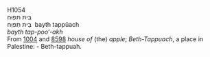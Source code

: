 H1054  
בּית תּפּוּח  
בַּיתּ תַּּפּוַּח ‎ bayth tappûach  
*bayth* *tap-poo‘-akh*  
From [1004](h1004) and [8598](h8598) *house* *of* (the) *apple*;
*Beth-Tappuach*, a place in Palestine: - Beth-tappuah.  
